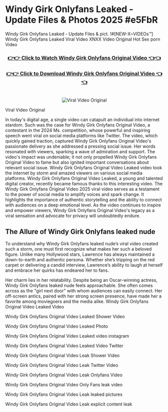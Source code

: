 # Windy Girk Onlyfans Leaked - Update Files & Photos 2025 #e5FbR

Windy Girk Onlyfans Leaked - Update Files & pict. !#[NEW-X~VIDEOs™] Windy Girk Onlyfans Leaked Viral Video XNXX Video Original Hot Sex porn Video
<br>
<div align="center">
<h3><a href="https://links2leaks.com?utm_source=windygirk&utm_medium=gitlong" rel="nofollow">👉👉 Click to Watch Windy Girk Onlyfans Original Video 👈👈</a></h3>
<h3><a href="https://links2leaks.com?utm_source=windygirk&utm_medium=gitlong" rel="nofollow">👉👉 Click to Download Windy Girk Onlyfans Original Video 👈👈</a></h3>
<br>
<a href="https://links2leaks.com?utm_source=windygirk&utm_medium=gitlong" rel="nofollow"><img src="https://i.ibb.co/Gkj2r4b/banner.png" alt="Viral Video Original" style="max-width: 100%; display: inline-block;" data-target="animated-image.originalImage"></a>
</div>

Viral Video Original

In today's digital age, a single video can catapult an individual into internet stardom. Such was the case for Windy Girk Onlyfans Original Video, a contestant in the 2024 Ms. competition, whose powerful and inspiring speech went viral on social media platforms like Twitter.
The video, which quickly gained traction, captured Windy Girk Onlyfans Original Video's passionate delivery as she addressed a pressing social issue. Her words resonated with viewers, sparking a wave of admiration and support. The video's impact was undeniable; it not only propelled Windy Girk Onlyfans Original Video to fame but also ignited important conversations about relevant social issue.
Windy Girk Onlyfans Original Video Leaked video took the internet by storm and amazed viewers on various social media platforms. Windy Girk Onlyfans Original Video Leaked, a young and talented digital creator, recently became famous thanks to this interesting video.
The Windy Girk Onlyfans Original Video 2025 viral video serves as a testament to the power of social media to amplify voices and spark change. It highlights the importance of authentic storytelling and the ability to connect with audiences on a deep emotional level. As the video continues to inspire and empower viewers, Windy Girk Onlyfans Original Video's legacy as a viral sensation and advocate for privacy will undoubtedly endure.

<h2>The Allure of Windy Girk Onlyfans leaked nude</h2>


To understand why Windy Girk Onlyfans leaked nude’s viral video created such a storm, one must first recognize what makes her such a beloved figure. Unlike many Hollywood stars, Lawrence has always maintained a down-to-earth and authentic persona. Whether she’s tripping on the red carpet or delivering a candid interview, Lawrence’s ability to laugh at herself and embrace her quirks has endeared her to fans.

Her charm lies in her relatability. Despite being an Oscar-winning actress, Windy Girk Onlyfans leaked nude feels approachable. She often comes across as the "girl next door" with whom audiences can easily connect. Her off-screen antics, paired with her strong screen presence, have made her a favorite among moviegoers and the media alike.
Windy Girk Onlyfans Original Video Leaked Video

Windy Girk Onlyfans Original Video Leaked Shower Video

Windy Girk Onlyfans Original Video Leaked Photo

Windy Girk Onlyfans Original Video Leaked video instagram

Windy Girk Onlyfans Original Video Leaked Video Twitter

Windy Girk Onlyfans Original Video Leak Shower Video

Windy Girk Onlyfans Original Video Leak Twitter Video

Windy Girk Onlyfans Original Video Leak Onlyfans Video

Windy Girk Onlyfans Original Video Only Fans leak video

Windy Girk Onlyfans Original Video Leak leaked pictures

Windy Girk Onlyfans Original Video Leak explicit content leak